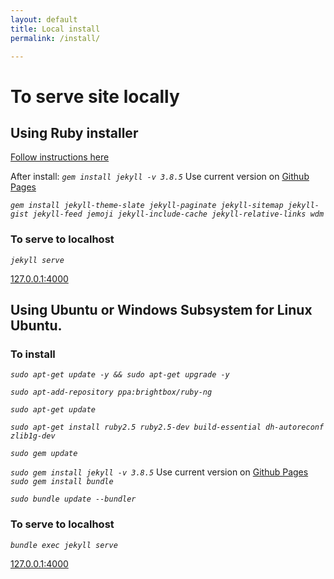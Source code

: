 ```yaml
---
layout: default
title: Local install
permalink: /install/

---
```


# To serve site locally

## Using Ruby installer

[Follow instructions here](https://jekyllrb.com/docs/installation/windows/#installation-via-rubyinstaller)

After install:
_`gem install jekyll -v 3.8.5`_ Use current version on [Github Pages](https://pages.github.com/versions/)

_`gem install jekyll-theme-slate jekyll-paginate jekyll-sitemap jekyll-gist jekyll-feed jemoji jekyll-include-cache jekyll-relative-links wdm`_

### To serve to localhost

_`jekyll serve`_

[127.0.0.1:4000](http://127.0.0.1:4000/)

## Using Ubuntu or Windows Subsystem for Linux Ubuntu.

### To install

_`sudo apt-get update -y && sudo apt-get upgrade -y`_  
  
_`sudo apt-add-repository ppa:brightbox/ruby-ng`_
  
_`sudo apt-get update`_

_`sudo apt-get install ruby2.5 ruby2.5-dev build-essential dh-autoreconf zlib1g-dev`_

_`sudo gem update`_

_`sudo gem install jekyll -v 3.8.5`_ Use current version on [Github Pages](https://pages.github.com/versions/)  
_`sudo gem install bundle`_

_`sudo bundle update --bundler`_

### To serve to localhost

_`bundle exec jekyll serve`_

[127.0.0.1:4000](http://127.0.0.1:4000/)
